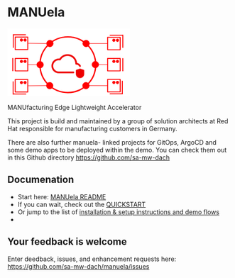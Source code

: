 

# MANUela
![MANUela Logo](./docs/images/logo.png)


MANUfacturing Edge Lightweight Accelerator

This project is build and maintained by a group of solution architects at Red Hat responsible for manufacturing customers in Germany. 

There are also further manuela- linked projects for GitOps, ArgoCD and some demo apps to be deployed within the demo. 
You can check them out in this Github directory https://github.com/sa-mw-dach

## Documenation

- Start here: [MANUela README](./docs/documenation/README.md)
- If you can wait, check out the [QUICKSTART](./docs/documenation/QUICKSTART.md)
- Or jump to the list of [installation & setup instructions and demo flows](docs/documentation#demo-modules)
- 


## Your feedback is welcome

Enter deedback, issues, and enhancement requests here:
https://github.com/sa-mw-dach/manuela/issues
